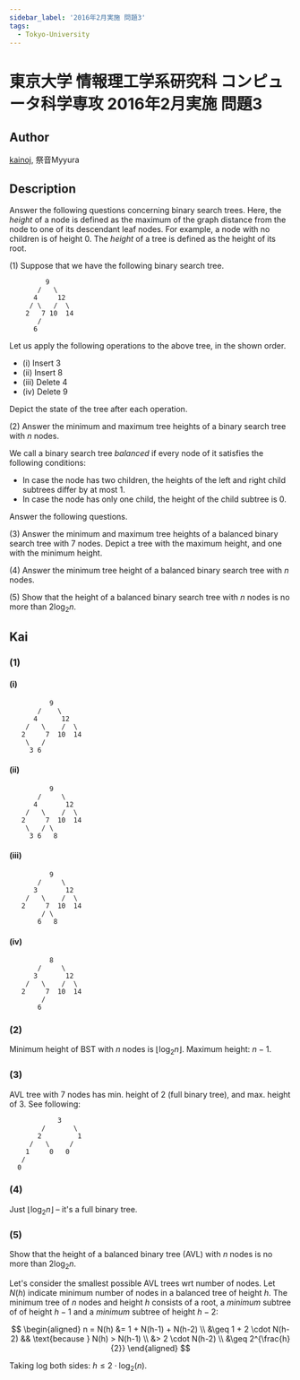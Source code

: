 ```yaml
---
sidebar_label: '2016年2月実施 問題3'
tags:
  - Tokyo-University
---
```

# 東京大学 情報理工学系研究科 コンピュータ科学専攻 2016年2月実施 問題3

## **Author**
[kainoj](https://github.com/kainoj/utokyo-cs), 祭音Myyura

## **Description**
Answer the following questions concerning binary search trees. Here, the *height* of a node is defined as the maximum of the graph distance from the node to one of its descendant leaf nodes. For example, a node with no children is of height 0. The *height* of a tree is defined as the height of its root.

(1) Suppose that we have the following binary search tree.

```text
         9
       /   \
      4     12
     / \   /  \
    2   7 10  14
       /
      6
```

Let us apply the following operations to the above tree, in the shown order.

- (i) Insert 3
- (ii) Insert 8
- (iii) Delete 4
- (iv) Delete 9

Depict the state of the tree after each operation.

(2) Answer the minimum and maximum tree heights of a binary search tree with $n$ nodes.

We call a binary search tree *balanced* if every node of it satisfies the following conditions:

- In case the node has two children, the heights of the left and right child subtrees differ by at most $1$.
- In case the node has only one child, the height of the child subtree is $0$.

Answer the following questions.

(3) Answer the minimum and maximum tree heights of a balanced binary search tree with $7$ nodes. Depict a tree with the maximum height, and one with the minimum height.

(4) Answer the minimum tree height of a balanced binary search tree with $n$ nodes.

(5) Show that the height of a balanced binary search tree with $n$ nodes is no more than $2\log_2 n$.

## **Kai**
### (1)
#### (i)
```text
          9
       /    \
      4      12
    /   \    /  \
   2     7  10  14
    \   /
     3 6
```

#### (ii)
```text
          9
       /     \
      4       12
    /   \    /  \
   2     7  10  14
    \   / \
     3 6   8
```

#### (iii)
```text
          9
       /     \
      3       12
    /   \    /  \
   2     7  10  14
        / \
       6   8
```

#### (iv)
```text
          8
       /     \
      3       12
    /   \    /  \
   2     7  10  14
        /
       6   
```

### (2)
Minimum height of BST with $n$ nodes is $\lfloor \log_2n\rfloor$.
Maximum height: $n-1$.

### (3)
AVL tree with $7$ nodes has min. height of $2$ (full binary tree), and max. height of $3$. See following:

```text
            3
        /       \
       2         1
     /   \     /
    1     0   0
   /
  0
```

### (4)
Just $\lfloor \log_2n\rfloor$ – it's a full binary tree.

### (5)
Show that the height of a balanced binary tree (AVL) with $n$ nodes is no more than $2\log_2n$.

Let's consider the smallest possible AVL trees wrt number of nodes.
Let $N(h)$ indicate minimum number of nodes in a balanced tree of height $h$.
The minimum tree of $n$ nodes and height $h$ consists of a root, a *minimum* subtree of of height $h-1$ and a *minimum* subtree of height $h-2$:

$$
\begin{aligned}
    n = N(h) &= 1 + N(h-1) + N(h-2) \\
            &\geq 1 + 2 \cdot N(h-2) && \text{because } N(h) > N(h-1) \\ 
            &> 2 \cdot N(h-2) \\
            &\geq 2^{\frac{h}{2}}
\end{aligned}
$$

Taking log both sides: $h \leq 2\cdot \log_2(n)$.